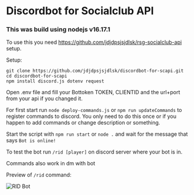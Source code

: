 # Discordbot for Socialclub API

### This was build using nodejs v16.17.1

To use this you need https://github.com/jdjdpsjsjdlsk/rsg-socialclub-api setup.

Setup:
```
git clone https://github.com/jdjdpsjsjdlsk/discordbot-for-scapi.git
cd discordbot-for-scapi
npm install discord.js dotenv request
```

Open .env file and fill your Bottoken TOKEN, CLIENTID and the url+port from your api if you changed it.

For first start run `node deploy-commands.js` or `npm run updateCommands` to register commands to discord. You only need to do this once or if you happen to add commands or change description or something.

Start the script with `npm run start` or `node .` and wait for the message that says `Bot is online!`

To test the bot run `/rid [player]` on discord server where your bot is in.

Commands also work in dm with bot

Preview of `/rid` command:

![RID Bot](https://user-images.githubusercontent.com/41925758/207939713-ec1acebd-5905-49ed-ab8b-4b90a7361adf.PNG)
